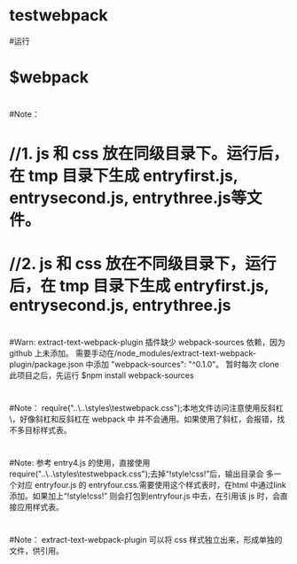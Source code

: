 # testwebpack
#运行
# $webpack
#		
# 
#Note：  
#
#		//1. js 和 css 放在同级目录下。运行后，在 tmp 目录下生成 entryfirst.js, entrysecond.js, entrythree.js等文件。
#
#		//2. js 和 css 放在不同级目录下，运行后，在 tmp 目录下生成 entryfirst.js, entrysecond.js, entrythree.js
#
#Warn:	 extract-text-webpack-plugin 插件缺少 webpack-sources 依赖，因为 github 上未添加。
		需要手动在/node_modules/extract-text-webpack-plugin/package.json 中添加 "webpack-sources": "^0.1.0"。
		暂时每次 clone 此项目之后，先运行 $npm install webpack-sources
#
#Note：	require("..\\..\\styles\\testwebpack.css");本地文件访问注意使用反斜杠\\，好像斜杠和反斜杠在 webpack 中
		并不会通用。如果使用了斜杠，会报错，找不多目标样式表。
#
#Note:  参考 entry4.js 的使用，直接使用 require("..\\..\\styles\\testwebpack.css");去掉“!style!css!”后，输出目录会
		多一个对应 entryfour.js 的 entryfour.css.需要使用这个样式表时，在html 中通过link 添加。如果加上“!style!css!”
		则会打包到entryfour.js 中去，在引用该 js 时，会直接应用样式表。
#		
#Note：	extract-text-webpack-plugin 可以将 css 样式独立出来，形成单独的文件，供引用。